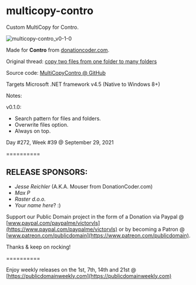 # multicopy-contro

Custom MultiCopy for Contro.

![multicopy-contro_v0-1-0](https://user-images.githubusercontent.com/54631779/135256317-6a60d1ab-fcae-4585-a270-cb5857aa888a.png)

Made for **Contro** from [donationcoder.com](https://www.donationcoder.com).

Original thread: [copy two files from one folder to many folders](https://www.donationcoder.com/forum/index.php?topic=51778.0)

Source code: [MultiCopyContro @ GitHub](https://github.com/publicdomain/multicopy-contro/)

Targets Microsoft .NET framework v4.5 (Native to Windows 8+)

Notes:

v0.1.0:

- Search pattern for files and folders.
- Overwrite files option.
- Always on top.

Day #272, Week #39 @ September 29, 2021

==========

## RELEASE SPONSORS:

* *Jesse Reichler* (A.K.A. Mouser from DonationCoder.com)
* *Max P*
* *Raster d.o.o.*
* *Your name here*? :)

Support our Public Domain project in the form of a Donation via Paypal @ [www.paypal.com/paypalme/victorvls](https://www.paypal.com/paypalme/victorvls) or by becoming a Patron @ [www.patreon.com/publicdomain](https://www.patreon.com/publicdomain).

Thanks & keep on rocking!

==========

Enjoy weekly releases on the 1st, 7th, 14th and 21st @ [https://publicdomainweekly.com](https://publicdomainweekly.com)

